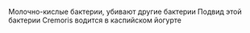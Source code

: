 Молочно-кислые бактерии, убивают другие бактерии
Подвид этой бактерии Cremoris водится в каспийском йогурте